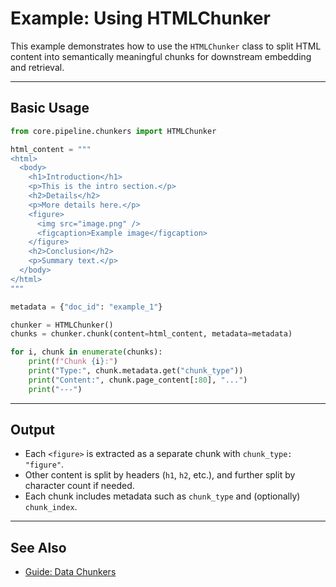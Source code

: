# Example: Using HTMLChunker

This example demonstrates how to use the `HTMLChunker` class to split HTML content into semantically meaningful chunks for downstream embedding and retrieval.

---

## Basic Usage

```python
from core.pipeline.chunkers import HTMLChunker

html_content = """
<html>
  <body>
    <h1>Introduction</h1>
    <p>This is the intro section.</p>
    <h2>Details</h2>
    <p>More details here.</p>
    <figure>
      <img src="image.png" />
      <figcaption>Example image</figcaption>
    </figure>
    <h2>Conclusion</h2>
    <p>Summary text.</p>
  </body>
</html>
"""

metadata = {"doc_id": "example_1"}

chunker = HTMLChunker()
chunks = chunker.chunk(content=html_content, metadata=metadata)

for i, chunk in enumerate(chunks):
    print(f"Chunk {i}:")
    print("Type:", chunk.metadata.get("chunk_type"))
    print("Content:", chunk.page_content[:80], "...")
    print("---")
```

---

## Output

- Each `<figure>` is extracted as a separate chunk with `chunk_type: "figure"`.
- Other content is split by headers (`h1`, `h2`, etc.), and further split by character count if needed.
- Each chunk includes metadata such as `chunk_type` and (optionally) `chunk_index`.

---

## See Also

- [Guide: Data Chunkers](../guides/data_chunkers.md)
